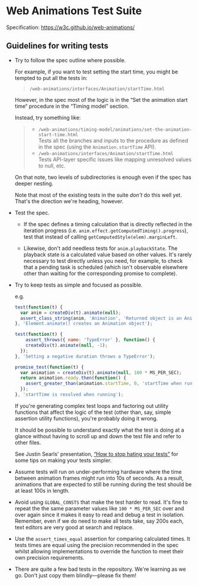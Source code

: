 Web Animations Test Suite
=========================

Specification: https://w3c.github.io/web-animations/


Guidelines for writing tests
----------------------------

*   Try to follow the spec outline where possible.

    For example, if you want to test setting the start time, you might be
    tempted to put all the tests in:

    > `/web-animations/interfaces/Animation/startTime.html`

    However, in the spec most of the logic is in the &ldquo;Set the animation
    start time&ldquo; procedure in the &ldquo;Timing model&rdquo; section.

    Instead, try something like:

    > *   `/web-animations/timing-model/animations/set-the-animation-start-time.html`<br>
    >     Tests all the branches and inputs to the procedure as defined in the
    >     spec (using the `Animation.startTime` API).
    > *   `/web-animations/interfaces/Animation/startTime.html`<br>
    >     Tests API-layer specific issues like mapping unresolved values to
    >      null, etc.

    On that note, two levels of subdirectories is enough even if the spec has
    deeper nesting.

    Note that most of the existing tests in the suite _don't_ do this well yet.
    That's the direction we're heading, however.

*   Test the spec.

    *   If the spec defines a timing calculation that is directly
        reflected in the iteration progress
        (i.e. `anim.effect.getComputedTiming().progress`), test that instead
        of calling `getComputedStyle(elem).marginLeft`.

    *   Likewise, don't add needless tests for `anim.playbackState`.
        The playback state is a calculated value based on other values.
        It's rarely necessary to test directly unless you need, for example,
        to check that a pending task is scheduled (which isn't observable
        elsewhere other than waiting for the corresponding promise to
        complete).

*   Try to keep tests as simple and focused as possible.

    e.g.

      ```javascript
      test(function(t) {
        var anim = createDiv(t).animate(null);
        assert_class_string(anim, 'Animation', 'Returned object is an Animation');
      }, 'Element.animate() creates an Animation object');
      ```

      ```javascript
      test(function(t) {
          assert_throws({ name: 'TypeError' }, function() {
          createDiv(t).animate(null, -1);
        });
      }, 'Setting a negative duration throws a TypeError');
      ```

      ```javascript
      promise_test(function(t) {
        var animation = createDiv(t).animate(null, 100 * MS_PER_SEC);
        return animation.ready.then(function() {
          assert_greater_than(animation.startTime, 0, 'startTime when running');
        });
      }, 'startTime is resolved when running');
      ```

    If you're generating complex test loops and factoring out utility functions
    that affect the logic of the test (other than, say, simple assertion utility
    functions), you're probably doing it wrong.

    It should be possible to understand exactly what the test is doing at a
    glance without having to scroll up and down the test file and refer to
    other files.

    See Justin Searls' presentation, [&ldquo;How to stop hating your
    tests&rdquo;](http://blog.testdouble.com/posts/2015-11-16-how-to-stop-hating-your-tests.html)
    for some tips on making your tests simpler.

*   Assume tests will run on under-performing hardware where the time between
    animation frames might run into 10s of seconds.
    As a result, animations that are expected to still be running during
    the test should be at least 100s in length.

*   Avoid using `GLOBAL_CONSTS` that make the test harder to read.
    It's fine to repeat the the same parameter values like `100 * MS_PER_SEC`
    over and over again since it makes it easy to read and debug a test in
    isolation.
    Remember, even if we do need to make all tests take, say 200s each, text
    editors are very good at search and replace.

*   Use the `assert_times_equal` assertion for comparing calculated times.
    It tests times are equal using the precision recommended in the spec whilst
    allowing implementations to override the function to meet their own
    precision requirements.

*   There are quite a few bad tests in the repository. We're learning as
    we go. Don't just copy them blindly&mdash;please fix them!
